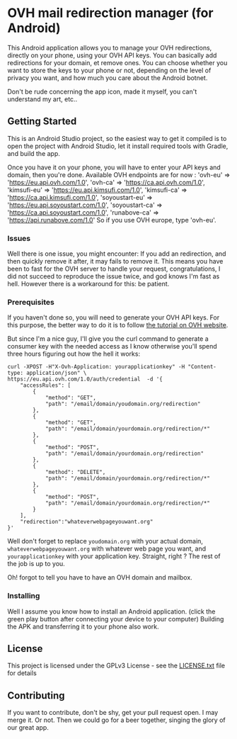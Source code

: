 # OVH mail redirection manager (for Android)

This Android application allows you to manage your OVH redirections, directly on your phone, using your OVH API keys.
You can basically add redirections for your domain, et remove ones. You can choose whether you want to store the keys to your phone or not, depending on the level of privacy you want, and how much you care about the Android botnet.

Don't be rude concerning the app icon, made it myself, you can't understand my art, etc..

## Getting Started

This is an Android Studio project, so the easiest way to get it compiled is to open the project with Android Studio, let it install required tools with Gradle, and build the app.

Once you have it on your phone, you will have to enter your API keys and domain, then you're done.
Available OVH endpoints are for now : 
        'ovh-eu'        => 'https://eu.api.ovh.com/1.0',
        'ovh-ca'        => 'https://ca.api.ovh.com/1.0',
        'kimsufi-eu'    => 'https://eu.api.kimsufi.com/1.0',
        'kimsufi-ca'    => 'https://ca.api.kimsufi.com/1.0',
        'soyoustart-eu' => 'https://eu.api.soyoustart.com/1.0',
        'soyoustart-ca' => 'https://ca.api.soyoustart.com/1.0',
        'runabove-ca'   => 'https://api.runabove.com/1.0'
So if you use OVH europe, type 'ovh-eu'.

### Issues

Well there is one issue, you might encounter: If you add an redirection, and then quickly remove it after, it may fails to remove it.
This means you have been to fast for the OVH server to handle your request, congratulations, I did not succeed to reproduce the issue twice, and god knows I'm fast as hell.
However there is a workaround for this: be patient.

### Prerequisites

If you haven't done so, you will need to generate your OVH API keys. For this purpose, the better way to do it is to follow [the tutorial on OVH website](https://api.ovh.com/g934.first_step_with_api).

But since I'm a nice guy, I'll give you the curl command to generate a consumer key with the needed access as I know otherwise you'll spend three hours figuring out how the hell it works:

```
curl -XPOST -H"X-Ovh-Application: yourapplicationkey" -H "Content-type: application/json" \
https://eu.api.ovh.com/1.0/auth/credential  -d '{
    "accessRules": [
        {
            "method": "GET",
            "path": "/email/domain/youdomain.org/redirection"
        },
        {
            "method": "GET",
            "path": "/email/domain/yourdomain.org/redirection/*"
        },
        {
            "method": "POST",
            "path": "/email/domain/yourdomain.org/redirection"
        },
        {
            "method": "DELETE",
            "path": "/email/domain/yourdomain.org/redirection/*"
        },
        {
            "method": "POST",
            "path": "/email/domain/yourdomain.org/redirection/*"
        }
    ],
    "redirection":"whateverwebpageyouwant.org"
}'
```

Well don't forget to replace `youdomain.org` with your actual domain, `whateverwebpageyouwant.org` with whatever web page you want, and `yourapplicationkey` with your application key. Straight, right ?
The rest of the job is up to you.

Oh! forgot to tell you have to have an OVH domain and mailbox. 

### Installing

Well I assume you know how to install an Android application. (click the green play button after connecting your device to your computer)
Building the APK and transferring it to your phone also work.

## License

This project is licensed under the GPLv3 License - see the [LICENSE.txt](LICENSE.txt) file for details

## Contributing

If you want to contribute, don't be shy, get your pull request open. I may merge it. Or not. Then we could go for a beer together, singing the glory of our great app.

